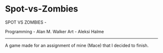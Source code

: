 # Spot-vs-Zombies

SPOT VS ZOMBIES - 

Programming - Alan M. Walker 
Art - Aleksi Halme

--- 
A game made for an assignment of mine (Mace) that I decided to finish. 
